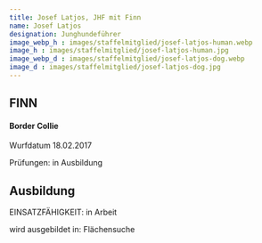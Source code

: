 ```yaml
---
title: Josef Latjos, JHF mit Finn
name: Josef Latjos
designation: Junghundeführer
image_webp_h : images/staffelmitglied/josef-latjos-human.webp
image_h : images/staffelmitglied/josef-latjos-human.jpg
image_webp_d : images/staffelmitglied/josef-latjos-dog.webp
image_d : images/staffelmitglied/josef-latjos-dog.jpg
---
```

## FINN
#### Border Collie
Wurfdatum 18.02.2017

Prüfungen: in Ausbildung

## Ausbildung
 EINSATZFÄHIGKEIT:  in Arbeit

 wird ausgebildet in: Flächensuche